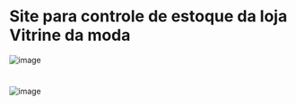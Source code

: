 # Site para controle de estoque da loja Vitrine da moda

![image](https://github.com/user-attachments/assets/79935f78-7b24-4477-9dbc-b6122b2c2b6e)
#
![image](https://github.com/user-attachments/assets/2315c425-61cd-4cc9-99ff-fb7103b43b8a)

